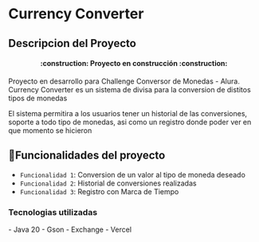 <h1 aling ="center"> Currency Converter </h1>

<h2>Descripcion del Proyecto</h2>

<h4 align="center">
:construction: Proyecto en construcción :construction:
</h4>

<p>Proyecto en desarrollo para Challenge Conversor de Monedas - Alura. Currency Converter es un sistema de divisa para la conversion de distitos tipos de monedas</p>

<p>El sistema permitira a los usuarios tener un historial de las conversiones, soporte a todo tipo de monedas, asi como un registro donde poder ver en que momento se hicieron</p>

## :hammer:Funcionalidades del proyecto

- `Funcionalidad 1`: Conversion de un valor al tipo de moneda deseado
- `Funcionalidad 2`: Historial de conversiones realizadas
- `Funcionalidad 3`: Registro con Marca de Tiempo

<h3>Tecnologias utilizadas</h3>
- Java 20
- Gson
- Exchange
- Vercel

